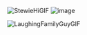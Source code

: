 ![StewieHiGIF](https://user-images.githubusercontent.com/89973249/177046756-db5915bc-4548-4f1b-91d0-7c3ab772611b.gif)
![image](https://user-images.githubusercontent.com/89973249/177046852-560d3484-7208-4dcd-900f-e7bbf54046c8.png)

![LaughingFamilyGuyGIF](https://user-images.githubusercontent.com/89973249/177046692-33f3f83d-0314-4cd8-aaaa-6696024f61aa.gif)


